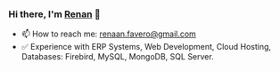 ### Hi there, I'm [Renan](https://www.linkedin.com/in/renan-favero-405754218/) 👋

- 📫 How to reach me: renaan.favero@gmail.com
- :white_check_mark: Experience with ERP Systems, Web Development, Cloud Hosting, Databases: Firebird, MySQL, MongoDB, SQL Server.

